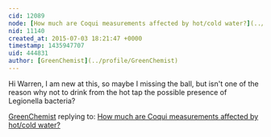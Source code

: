```yaml
---
cid: 12089
node: [How much are Coqui measurements affected by hot/cold water?](../notes/warren/09-13-2014/riffle-coqui-hot-cold-tapwater-test)
nid: 11140
created_at: 2015-07-03 18:21:47 +0000
timestamp: 1435947707
uid: 444831
author: [GreenChemist](../profile/GreenChemist)
---
```


Hi Warren,
I am new at this, so maybe I missing the ball, but isn't one of the reason why not to drink from the hot tap the possible presence of  Legionella bacteria?

[GreenChemist](../profile/GreenChemist) replying to: [How much are Coqui measurements affected by hot/cold water?](../notes/warren/09-13-2014/riffle-coqui-hot-cold-tapwater-test)

